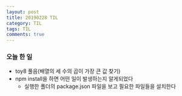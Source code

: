 ```yaml
---
layout: post
title: 20190228 TIL
category: TIL
tags: TIL
comments: true
---
```


### 오늘 한 일

- toy8 풀음(배열의 세 수의 곱이 가장 큰 값 찾기)
- npm install을 하면 어떤 일이 발생하는지 알게되었다
  - 실행한 폴더의 package.json 파일을 보고 필요한 파일들을 설치한다

### 
